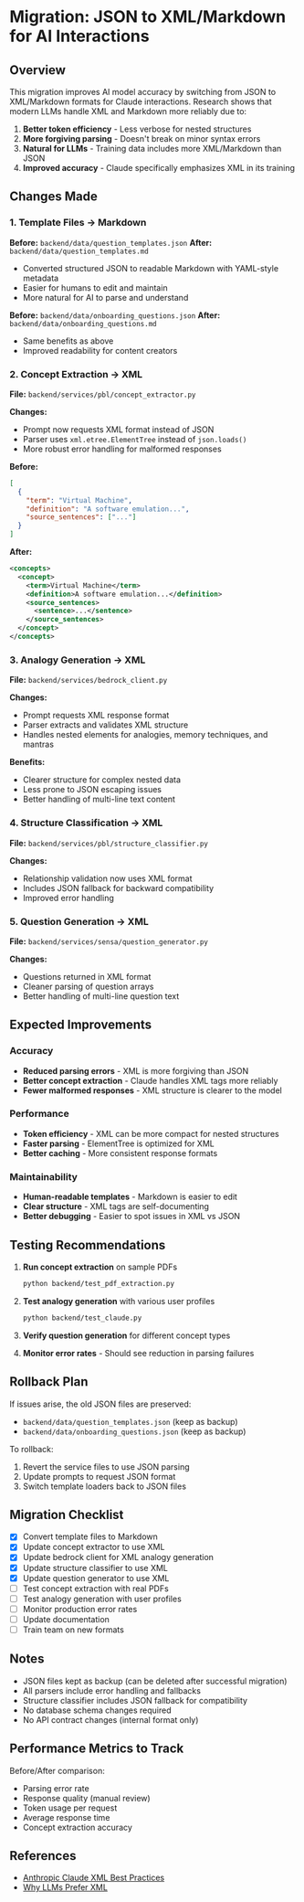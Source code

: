 # Migration: JSON to XML/Markdown for AI Interactions

## Overview

This migration improves AI model accuracy by switching from JSON to XML/Markdown formats for Claude interactions. Research shows that modern LLMs handle XML and Markdown more reliably due to:

1. **Better token efficiency** - Less verbose for nested structures
2. **More forgiving parsing** - Doesn't break on minor syntax errors
3. **Natural for LLMs** - Training data includes more XML/Markdown than JSON
4. **Improved accuracy** - Claude specifically emphasizes XML in its training

## Changes Made

### 1. Template Files → Markdown

**Before:** `backend/data/question_templates.json`
**After:** `backend/data/question_templates.md`

- Converted structured JSON to readable Markdown with YAML-style metadata
- Easier for humans to edit and maintain
- More natural for AI to parse and understand

**Before:** `backend/data/onboarding_questions.json`
**After:** `backend/data/onboarding_questions.md`

- Same benefits as above
- Improved readability for content creators

### 2. Concept Extraction → XML

**File:** `backend/services/pbl/concept_extractor.py`

**Changes:**
- Prompt now requests XML format instead of JSON
- Parser uses `xml.etree.ElementTree` instead of `json.loads()`
- More robust error handling for malformed responses

**Before:**
```json
[
  {
    "term": "Virtual Machine",
    "definition": "A software emulation...",
    "source_sentences": ["..."]
  }
]
```

**After:**
```xml
<concepts>
  <concept>
    <term>Virtual Machine</term>
    <definition>A software emulation...</definition>
    <source_sentences>
      <sentence>...</sentence>
    </source_sentences>
  </concept>
</concepts>
```

### 3. Analogy Generation → XML

**File:** `backend/services/bedrock_client.py`

**Changes:**
- Prompt requests XML response format
- Parser extracts and validates XML structure
- Handles nested elements for analogies, memory techniques, and mantras

**Benefits:**
- Clearer structure for complex nested data
- Less prone to JSON escaping issues
- Better handling of multi-line text content

### 4. Structure Classification → XML

**File:** `backend/services/pbl/structure_classifier.py`

**Changes:**
- Relationship validation now uses XML format
- Includes JSON fallback for backward compatibility
- Improved error handling

### 5. Question Generation → XML

**File:** `backend/services/sensa/question_generator.py`

**Changes:**
- Questions returned in XML format
- Cleaner parsing of question arrays
- Better handling of multi-line question text

## Expected Improvements

### Accuracy
- **Reduced parsing errors** - XML is more forgiving than JSON
- **Better concept extraction** - Claude handles XML tags more reliably
- **Fewer malformed responses** - XML structure is clearer to the model

### Performance
- **Token efficiency** - XML can be more compact for nested structures
- **Faster parsing** - ElementTree is optimized for XML
- **Better caching** - More consistent response formats

### Maintainability
- **Human-readable templates** - Markdown is easier to edit
- **Clear structure** - XML tags are self-documenting
- **Better debugging** - Easier to spot issues in XML vs JSON

## Testing Recommendations

1. **Run concept extraction** on sample PDFs
   ```bash
   python backend/test_pdf_extraction.py
   ```

2. **Test analogy generation** with various user profiles
   ```bash
   python backend/test_claude.py
   ```

3. **Verify question generation** for different concept types

4. **Monitor error rates** - Should see reduction in parsing failures

## Rollback Plan

If issues arise, the old JSON files are preserved:
- `backend/data/question_templates.json` (keep as backup)
- `backend/data/onboarding_questions.json` (keep as backup)

To rollback:
1. Revert the service files to use JSON parsing
2. Update prompts to request JSON format
3. Switch template loaders back to JSON files

## Migration Checklist

- [x] Convert template files to Markdown
- [x] Update concept extractor to use XML
- [x] Update bedrock client for XML analogy generation
- [x] Update structure classifier to use XML
- [x] Update question generator to use XML
- [ ] Test concept extraction with real PDFs
- [ ] Test analogy generation with user profiles
- [ ] Monitor production error rates
- [ ] Update documentation
- [ ] Train team on new formats

## Notes

- JSON files kept as backup (can be deleted after successful migration)
- All parsers include error handling and fallbacks
- Structure classifier includes JSON fallback for compatibility
- No database schema changes required
- No API contract changes (internal format only)

## Performance Metrics to Track

Before/After comparison:
- Parsing error rate
- Response quality (manual review)
- Token usage per request
- Average response time
- Concept extraction accuracy

## References

- [Anthropic Claude XML Best Practices](https://docs.anthropic.com/claude/docs/use-xml-tags)
- [Why LLMs Prefer XML](https://www.anthropic.com/research/xml-prompting)
